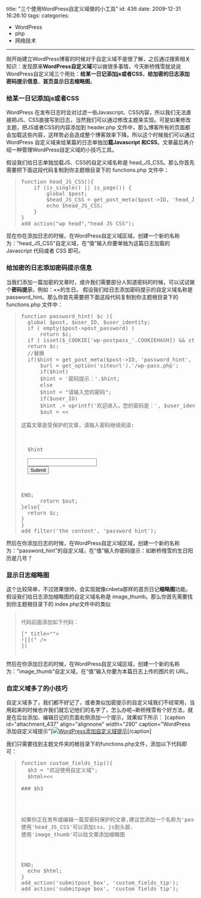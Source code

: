 title: "三个使用WordPress自定义域做的小工具"
id: 436
date: 2009-12-31 16:26:10
tags: 
categories: 
- WordPress
- php
- 网络技术
---

刚开始建立WordPress博客的时候对于自定义域不是很了解，之后通过搜索相关知识：发现原来**WordPress自定义域**可以做很多事情，今天断桥残雪就说说WordPress自定义域三个用处：**给某一日记添加js或者CSS**，**给加密的日志添加密码提示信息**、**首页显示日志缩略图**。

### 给某一日记添加js或者CSS

WordPress 在发布日志时会对过滤一些Javascript、CSS内容，所以我们无法直接把JS、CSS直接写到日志，当然我们可以通过修改主题来实现。可是如果修改主题，把JS或者CSS的内容添加到 header.php 文件中，那么博客所有的页面都会加载这些内容，这样势必会造成整个博客效率下降。所以这个时候我们可以通过 WordPress 自定义域来给某篇的日志单独加**载Javascript 和CSS**。文章最后再介绍一种管理WordPress自定义域的小技巧工具。

假设我们给日志单独加载JS、CSS的自定义域名称是 head_JS_CSS。那么你首先需要把下面这段代码复制到你主题根目录下的 functions.php 文件中：
> <pre lang="php">
> function head_JS_CSS(){
>     if (is_single() || is_page()) {
>         global $post;
>         $head_JS_CSS = get_post_meta($post->ID, 'head_JS_CSS', true);
>         echo $head_JS_CSS;
>     }
> }
> add_action("wp_head","head_JS_CSS");</pre>

现在你在添加日志的时候，在WordPress自定义域区域，创建一个新的名称为："head_JS_CSS"自定义域，在“值”输入你要单独为这篇日志加载的 Javascript 代码或者 CSS 即可。
<!--more-->

### 给加密的日志添加密码提示信息

当我们添加一篇加密的文章时，或许我们需要部分人知道密码的时候，可以试试做个**密码提示**，例如：××的生日。
假设我们给日志添加密码提示的自定义域名称是password_hint。那么你首先需要把下面这段代码复制到你主题根目录下的 functions.php 文件中：
> <pre lang="php">function password_hint( $c ){
> 	global $post, $user_ID, $user_identity;
> 	if ( empty($post->post_password) )
> 		return $c;
> 	if ( isset($_COOKIE['wp-postpass_'.COOKIEHASH]) && stripslashes($_COOKIE['wp-postpass_'.COOKIEHASH]) == $post->post_password )
> 	return $c;
> 	//替换
> 	if($hint = get_post_meta($post->ID, 'password_hint', true)){
> 		$url = get_option('siteurl').'/wp-pass.php';
> 		if($hint)
> 		$hint = '密码提示：'.$hint;
> 		else
> 		$hint = "请输入您的密码";
> 		if($user_ID)
> 		$hint .= sprintf('欢迎进入，您的密码是：', $user_identity, $post->post_password);
> 		$out = <<<END
> <form method="post" action="$url">
> 
> 这篇文章是受保护的文章，请输入密码继续阅读:
> 
> 	<div class="rowl">
> 	<label>$hint
> 
> 	<input class="textfield" type="password" name="post_password"/></label>
> 	<input class="button bias" type="submit" value="Submit" name="Submit"/>
> 	</div>
> </form>
> END;
> 		return $out;
> }else{
> 	return $c;
> }
> }
> add_filter('the_content', 'password_hint');</pre>
然后在你添加日志的时候，在WordPress自定义域区域，创建一个新的名称为："password_hint"的自定义域，在“值”输入你密码提示：如断桥残雪的生日阳历是几号？

### 显示日志缩略图

这个比较简单，不过效果很帅，会实现就像cnbeta那样的首页日记**缩略图**功能。
假设我们给日志添加缩略图的自定义域名称是 image_thumb。那么你首先需要找到你主题根目录下的 index.php文件中的类似
> <pre lang="php"><?php the_content('Read the rest of this entry &raquo;'); ?></pre>代码前面添加如下代码：
> <pre lang="html">[" title="<?php the_title(); ?>">
> ![](<?php $values = get_post_custom_values()" alt="<?php the_title(); ?>" />
> ](<?php the_permalink() ?)</pre>
然后在你添加日志的时候，在WordPress自定义域区域，创建一个新的名称为："image_thumb"自定义域，在“值”输入你要为本篇日志上传的图片的 URL。

### 自定义域多了的小技巧

自定义域多了，我们都不好记了，或者类似加密提示的自定义域我们不经常用，当用起来的时候也许我们就忘记他们的名字了，怎么办呢~断桥残雪有个好方法，就是在后台添加、编辑日记的页面右侧添加一个提示，效果如下所示：
[caption id="attachment_437" align="alignnone" width="290" caption="WordPress添加自定义域提示"][![WordPress添加自定义域提示](http://js8.in/wp-content/uploads/2009/12/Snap15.jpg "WordPress添加自定义域提示")](http://js8.in/wp-content/uploads/2009/12/Snap15.jpg)[/caption]

我们只需要找到主题文件夹的根目录下的functions.php文件，添加以下代码即可：
> <pre lang="php">function custom_fields_tip(){
> 	$h3 = "欢迎使用自定义域";	
> 	$html=<<<END
> <div class="stuffbox meta-box-sortables ui-sortable">
> 
> ### $h3
> 
> 	<div class="inside">
> 
> 如果你正在发布或编辑一篇受密码保护的文章,建议您添加一个名称为'password_hint'的自定义域.用来提示访客.
> 使用'head_JS_CSS'可以添加css、js到头部.
> 使用'image_thumb'可以给文章添加缩略图
> 
> 	</div>
> </div>
> END;
> 	echo $html;
> }
> add_action('submitpost_box', 'custom_fields_tip');
> add_action('submitpage_box', 'custom_fields_tip');</pre>